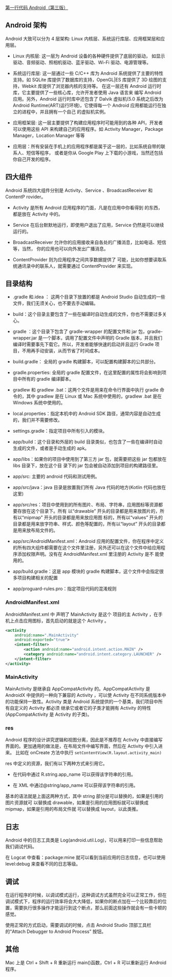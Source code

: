 [第一行代码 Android（第三版）](https://cdn.lishuxue.site/blog/image/Android/%E7%AC%AC%E4%B8%80%E8%A1%8C%E4%BB%A3%E7%A0%81Android%EF%BC%88%E7%AC%AC%E4%B8%89%E7%89%88%EF%BC%89.pdf)

## Android 架构

Android 大致可以分为 4 层架构: Linux 内核层、系统运行库层、应用框架层和应用层。

- Linux 内核层: 这一层为 Android 设备的各种硬件提供了底层的驱动， 如显示驱动、音频驱动、照相机驱动、蓝牙驱动、Wi-Fi 驱动、电源管理等。

- 系统运行库层: 这一层通过一些 C/C++ 库为 Android 系统提供了主要的特性支持。如 SQLite 库提供了数据库的支持，OpenGL|ES 库提供了 3D 绘图的支持，Webkit 库提供了浏览器内核的支持等。
  在这一层还有 Android 运行时库，它主要提供了一些核心库，允许开发者使用 Java 语言来 编写 Android 应用。另外，Android 运行时库中还包含了 Dalvik 虚拟机(5.0 系统之后改为 Android Runtime(ART)运行环境)，它使得每一个 Android 应用都能运行在独立的进程中，并且拥有一个自己 的虚拟机实例。

- 应用框架层: 这一层主要提供了构建应用程序时可能用到的各种 API，开发者可以使用这些 API 来构建自己的应用程序。如 Activity Manager，Package Manager，Location Manager 等等

- 应用层：所有安装在手机上的应用程序都是属于这一层的，比如系统自带的联系人、短信等程序， 或者是你从 Google Play 上下载的小游戏，当然还包括你自己开发的程序。

## 四大组件

Android 系统四大组件分别是 Activity、Service 、BroadcastReceiver 和 ContentP rovider。

- Activity 是所有 Android 应用程序的门面，凡是在应用中你看得到 的东西，都是放在 Activity 中的。

- Service 在后台默默地运行，即使用户退出了应用，Service 仍然是可以继续运行的。

- BroadcastReceiver 允许你的应用接收来自各处的广播消息，比如电话、短信等，当然， 你的应用也可以向外发出广播消息。

- ContentProvider 则为应用程序之间共享数据提供了 可能，比如你想要读取系统通讯录中的联系人，就需要通过 ContentProvider 来实现。

## 目录结构

- .gradle 和.idea ： 这两个目录下放置的都是 Android Studio 自动生成的一些文件，我们无须关心，也不要去手动编辑。

- build：这个目录主要包含了一些在编译时自动生成的文件，你也不需要过多关心。

- gradle ：这个目录下包含了 gradle-wrapper 的配置文件和 jar 包，gradle-wrapper.jar 是一个脚本，调用了配置文件中声明的 Gradle 版本，并且我们编译时需要事先下载它。所以，开发者能够快速的启动并且运行 Gradle 项目，不用再手动安装，从而节省了时间成本。

- build.gradle： 全局的 gradle 构建脚本，可以配置构建脚本的公共部分。

- gradle.properties: 全局的 gradle 配置文件，在这里配置的属性将会影响到项目中所有的 gradle 编译脚本。

- gradlew 和 gradlew .bat：这两个文件是用来在命令行界面中执行 gradle 命令的，其中 gradlew 是在 Linux 或 Mac 系统中使用的，gradlew .bat 是在 Windows 系统中使用的。

- local.properties：指定本机中的 Android SDK 路径，通常内容是自动生成的，我们并不需要修改。

- settings.gradle：指定项目中所有引入的模块。

- app/build：这个目录和外层的 build 目录类似，也包含了一些在编译时自动生成的文件，或者是手动生成的 apk。

- app/libs：如果你的项目中使用到了第三方 jar 包，就需要把这些 jar 包都放在 libs 目录下，放在这个目 录下的 jar 包会被自动添加到项目的构建路径里。

- app/src: 主要的 android 代码和测试用例。

- app/src/java：java 目录是放置我们所有 Java 代码的地方(Kotlin 代码也放在这里)

- app/src/res：项目中使用到的所有图片、布局、字符串，应用图标等资源都要存放在这个目录下。所有 以“drawable” 开头的目录都是用来放图片的，所有以“mipmap” 开头的目录都是用来放应用图 标的，所有以“values” 开头的目录都是用来放字符串、样式、颜色等配置的，所有以“layout” 开头的目录都是用来放布局文件的。

- app/src/AndroidManifest.xml：Android 应用的配置文件，你在程序中定义的所有四大组件都需要在这个文件里注册，另外还可以在这个文件中给应用程序添加权限声明。没有在 AndroidManifest.xml 里注册的 Activity 是不 能使用的。

- app/build.gradle：这是 app 模块的 gradle 构建脚本，这个文件中会指定很多项目构建相关的配置

- app/proguard-rules.pro：指定项目代码的混淆规则

### AndroidManifest.xml

AndroidManifest.xml 中 声明了 MainActivity 是这个 项目的主 Activity ，在手机上点击应用图标，首先启动的就是这个 Activity 。

```xml
<activity
    android:name=".MainActivity"
    android:exported="true">
    <intent-filter>
        <action android:name="android.intent.action.MAIN" />
        <category android:name="android.intent.category.LAUNCHER" />
    </intent-filter>
</activity>
```

### MainActivity

MainActivity 是继承自 AppCompatActivity 的。AppCompatActivity 是 AndroidX 中提供的一种向下兼容的 Activity ，可以使 Activity 在不同系统版本中的功能保持一致性。Activity 类是 Android 系统提供的一个基类，我们项目中所有自定义的 Activity 都必须 继承它或者它的子类才能拥有 Activity 的特性(AppCompatActivity 是 Activity 的子类)。

### res

Android 程序的设计讲究逻辑和视图分离，因此是不推荐在 Activity 中直接编写界面的。更加通用的做法是，在布局文件中编写界面，然后在 Activity 中引入进来。 比如在 onCreate 方法中执行 `setContentView(R.layout.activity_main)`

res 中定义的资源，我们有以下两种方式来引用它。

- 在代码中通过 R.string.app_name 可以获得该字符串的引用。

- 在 XML 中通过@string/app_name 可以获得该字符串的引用。

基本的语法就是上面这两种方式，其中 string 部分是可以替换的，如果是引用的图片资源就可 以替换成 drawable，如果是引用的应用图标就可以替换成 mipmap，如果是引用的布局文件就 可以替换成 layout，以此类推。

## 日志

Android 中的日志工具类是 Log(android.util.Log)，可以用来打印一些信息帮助我们调试代码。

在 Logcat 中查看：package:mine 就可以看到当前应用的日志信息，也可以使用 level:debug 来查看不同的日志等级。

## 调试

在运行程序的时候，以调试模式运行，这种调试方式虽然完全可以正常工作，但在调试模式下，程序的运行效率将会大大降低，如果你的断点加在一个比较靠后的位置，需要执行很多操作才能运行到这个断点，那么前面这些操作就会有一些卡顿的感觉。

使用正常的方式启动，需要调试的时候，点击 Android Studio 顶部工具栏 的“Attach Debugger to Android Process” 按钮。

## 其他

Mac 上是 Ctrl + Shift + R 重新运行 main()函数，Ctrl + R 可以重新运行 Android 程序。
